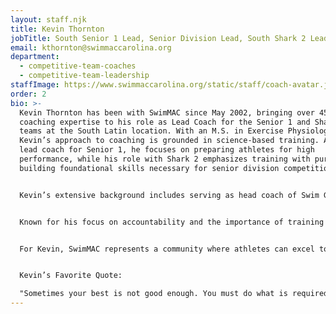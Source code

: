 ```yaml
---
layout: staff.njk
title: Kevin Thornton
jobTitle: South Senior 1 Lead, Senior Division Lead, South Shark 2 Lead
email: kthornton@swimmaccarolina.org
department:
  - competitive-team-coaches
  - competitive-team-leadership
staffImage: https://www.swimmaccarolina.org/static/staff/coach-avatar.jpg
order: 2
bio: >-
  Kevin Thornton has been with SwimMAC since May 2002, bringing over 45 years of
  coaching expertise to his role as Lead Coach for the Senior 1 and Shark 2
  teams at the South Latin location. With an M.S. in Exercise Physiology,
  Kevin’s approach to coaching is grounded in science-based training. As the
  lead coach for Senior 1, he focuses on preparing athletes for high
  performance, while his role with Shark 2 emphasizes training with purpose and
  building foundational skills necessary for senior division competition.


  Kevin’s extensive background includes serving as head coach of Swim GSA from 1999 to 2002, membership in the North Carolina LSC, and contributing to U.S. Swimming's National Meets Committee. His accomplishments in the swimming world have earned him Hall of Fame inductions in Rhode Island and at Brown University, and he was also named a National U.S. Swimming Coach from 1994 to 1998.


  Known for his focus on accountability and the importance of training versus survival, Kevin’s coaching philosophy is built around the idea of racing as the heart of the sport. At SwimMAC, his goal is to push athletes to strive for perfection, preparing them to excel at the next level, whether it’s high-performance training or college swimming. Kevin finds inspiration in great coaches like Jon Urbanchek, and he’s driven by a commitment to helping youth athletes reach their best, at any level they are willing to commit to.


  For Kevin, SwimMAC represents a community where athletes can excel to be their best in all areas. One of his proudest SwimMAC moments came in his early months, realizing SwimMAC Carolina held the number one club status in the nation for Short Course, Long Course, Swim-A-Thon, and Academic All-Americans, a title maintained for three years running.


  Kevin’s Favorite Quote:

  "Sometimes your best is not good enough. You must do what is required." — Winston Churchill
---
```

